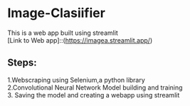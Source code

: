 # Image-Clasiifier
This is a web app built using streamlit  
[Link to Web app]::(https://imagea.streamlit.app/)  
## Steps:
1.Webscraping using Selenium,a python library  
2.Convolutional Neural Network Model building and training  
3. Saving the model and creating a webapp using streamlit

